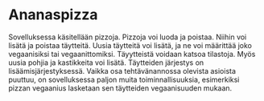 # Ananaspizza
Sovelluksessa käsitellään pizzoja. Pizzoja voi luoda ja poistaa. Niihin voi lisätä ja poistaa täytteitä. Uusia täytteitä voi lisätä, ja ne voi määrittää joko vegaanisiksi tai vegaanittomiksi. Täyytteistä voidaan katsoa tilastoja. Myös uusia pohjia ja kastikkeita voi lisätä. Täytteiden järjestys on lisäämisjärjestyksessä. Vaikka osa tehtävänannossa olevista asioista puuttuu, on sovelluksessa paljon muita toiminnallisuuksia, esimerkiksi pizzan vegaanius lasketaan sen täytteiden vegaanisuuden mukaan.


